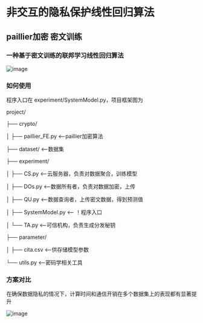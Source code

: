 # 非交互的隐私保护线性回归算法

## paillier加密 密文训练

### 一种基于密文训练的联邦学习线性回归算法

![image](https://github.com/user-attachments/assets/df548be2-a34f-447b-b903-df8a38225375)



### 如何使用
程序入口在 experiment/SystemModel.py，项目框架图为

project/

├── crypto/

│   ├── paillier_FE.py    <--paillier加密算法

├── dataset/              <--数据集

├── experiment/

│   ├── CS.py             <--云服务器，负责对数据聚合，训练模型

│   ├── DOs.py             <--数据所有者，负责对数据加密，上传

│   ├── QU.py             <--数据查询者，上传密文数据，得到预测值

│   ├── SystemModel.py     <-- ！程序入口

│   └── TA.py             <--可信机构，负责生成分发秘钥

├── parameter/

│   ├── cita.csv         <--供存储模型参数

└── utils.py             <--密码学相关工具

### 方案对比

在确保数据隐私的情况下，计算时间和通信开销在多个数据集上的表现都有显著提升

![image](https://github.com/user-attachments/assets/f5ea2753-a08c-4ed0-adf0-ee532c764ec3)



